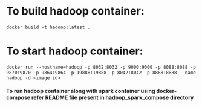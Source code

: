 # To build hadoop container:
	docker build -t hadoop:latest .

# To start hadoop container:

	docker run --hostname=hadoop -p 8032:8032 -p 9000:9000 -p 8088:8088 -p 9870:9870 -p 9864:9864 -p 19888:19888 -p 8042:8042 -p 8888:8888 --name hadoop -d <image id>

#### To run hadoop container along with spark container using docker-compose refer README file present in hadoop_spark_compose directory
